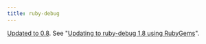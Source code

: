 ```yaml
---
title: ruby-debug
---
```


[Updated to 0.8](http://rubyforge.org/frs/shownotes.php?release_id=10392). See "[Updating to ruby-debug 1.8 using RubyGems](http://www.wincent.com/knowledge-base/Updating%20to%20ruby-debug%201.8%20using%20RubyGems)".
